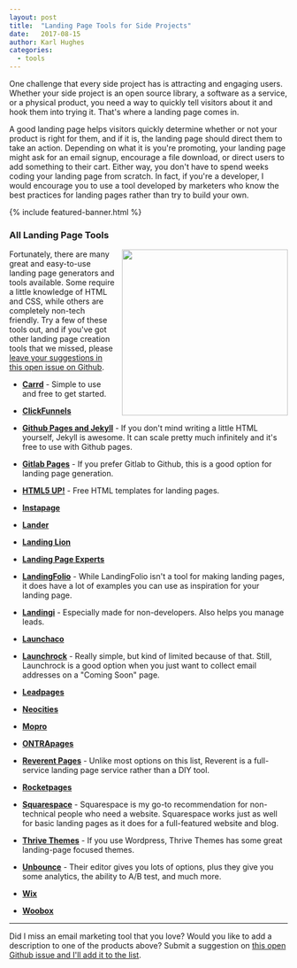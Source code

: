 ```yaml
---
layout: post
title:  "Landing Page Tools for Side Projects"
date:   2017-08-15
author: Karl Hughes
categories:
  - tools
---
```


One challenge that every side project has is attracting and engaging users. Whether your side project is an open source library, a software as a service, or a physical product, you need a way to quickly tell visitors about it and hook them into trying it. That's where a landing page comes in.

A good landing page helps visitors quickly determine whether or not your product is right for them, and if it is, the landing page should direct them to take an action. Depending on what it is you're promoting, your landing page might ask for an email signup, encourage a file download, or direct users to add something to their cart. Either way, you don't have to spend weeks coding your landing page from scratch. In fact, if you're a developer, I would encourage you to use a tool developed by marketers who know the best practices for landing pages rather than try to build your own.

{% include featured-banner.html %}

### All Landing Page Tools

<img src="https://i.imgur.com/HHoKfhQ.jpg" style="float:right; width: 300px; height: auto; margin-left: 10px;" />

Fortunately, there are many great and easy-to-use landing page generators and tools available. Some require a little knowledge of HTML and CSS, while others are completely non-tech friendly. Try a few of these tools out, and if you've got other landing page creation tools that we missed, please [leave your suggestions in this open issue on Github](https://github.com/karllhughes/side-project-marketing/issues/12).

- **[Carrd](https://carrd.co/)** - Simple to use and free to get started.

- **[ClickFunnels](https://www.clickfunnels.com/)**

- **[Github Pages and Jekyll](https://help.github.com/articles/using-jekyll-as-a-static-site-generator-with-github-pages/)** - If you don't mind writing a little HTML yourself, Jekyll is awesome. It can scale pretty much infinitely and it's free to use with Github pages.

- **[Gitlab Pages](https://about.gitlab.com/2016/04/07/gitlab-pages-setup/)** - If you prefer Gitlab to Github, this is a good option for landing page generation.

- **[HTML5 UP!](https://html5up.net/)** - Free HTML templates for landing pages.

- **[Instapage](https://instapage.com/)**

- **[Lander](https://landerapp.com/)**

- **[Landing Lion](https://www.landinglion.com/)**

- **[Landing Page Experts](http://landing-page-experts.com/)**

- **[LandingFolio](http://www.landingfolio.com/)** - While LandingFolio isn't a tool for making landing pages, it does have a lot of examples you can use as inspiration for your landing page.

- **[Landingi](https://landingi.com/)** - Especially made for non-developers. Also helps you manage leads.

- **[Launchaco](http://launchaco.com/build/)**

- **[Launchrock](https://www.launchrock.com/)** - Really simple, but kind of limited because of that. Still, Launchrock is a good option when you just want to collect email addresses on a "Coming Soon" page.

- **[Leadpages](https://www.leadpages.net/welcome)**

- **[Neocities](https://neocities.org/)**

- **[Mopro](https://www.mopro.com/)**

- **[ONTRApages](https://ontrapages.com/)**

- **[Reverent Pages](https://www.reverentpages.com/)** - Unlike most options on this list, Reverent is a full-service landing page service rather than a DIY tool.

- **[Rocketpages](http://www.rocketpages.net/)**

- **[Squarespace](https://www.squarespace.com/)** - Squarespace is my go-to recommendation for non-technical people who need a website. Squarespace works just as well for basic landing pages as it does for a full-featured website and blog.

- **[Thrive Themes](https://thrivethemes.com/)** - If you use Wordpress, Thrive Themes has some great landing-page focused themes.

- **[Unbounce](https://unbounce.com/)** - Their editor gives you lots of options, plus they give you some analytics, the ability to A/B test, and much more.

- **[Wix](https://www.wix.com/)**

- **[Woobox](https://woobox.com/)**

-----

Did I miss an email marketing tool that you love? Would you like to add a description to one of the products above? Submit a suggestion on [this open Github issue and I'll add it to the list](https://github.com/karllhughes/side-project-marketing/issues/12).
